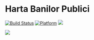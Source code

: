 # Harta Banilor Publici

[![Build Status](https://travis-ci.org/initiativaromania/HBP-iOS.svg?branch=master)](https://travis-ci.org/initiativaromania/HBP-iOS)
[![Platform](https://img.shields.io/cocoapods/p/BulletinBoard.svg?style=flat)](https://github.com/initiativaromania/HBP-iOS)
![](https://img.shields.io/badge/Swift-4.0-orange.svg)

![](https://i.imgur.com/Mnp8qPg.gif)
